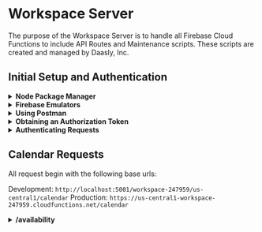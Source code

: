 # Workspace Server

The purpose of the Workspace Server is to handle all Firebase Cloud Functions to include API Routes and Maintenance scripts. These scripts are created and managed by Daasly, Inc.

## Initial Setup and Authentication

<details>
<summary><b>Node Package Manager</b></summary>
<p>Workspace Server uses NPM packages for operations. Once you have cloned the git repo, following these steps to installed all required packages in the repo.
<br>

1. `cd functions`
2. `npm i`
</p>
</details>
<details>
<summary><b>Firebase Emulators</b></summary>
<p>
Firebase Emulators allows you to run and test the Workspace Server on your local machine. You can install the Firebase Emulators following the instructions in the following link: <a href="https://firebase.google.com/docs/rules/emulator-setup" target="_blank">Set up the Firebase Emulators</a> 
</p>
</details>
<details>
<summary><b>Using Postman</b></summary>
<p>
Postman allows you to make requests to the Workspace Server routes. When a Postman user enters the request data, the data is then sent to the local Firebase Emulator. If the request is successful, information is returned to the user by Postman. Let's make our first Postman request. Navigate  <a href="https://learning.postman.com/docs/getting-started/sending-the-first-request/" target="_blank">here</a> and follow the Postman documentation to gain a better understanding of Postman itself.
<br>

\*If using Postman in your brower, you are subject to CORS policies. Using the local client version of Postman will bypass CORS policies.

</p>
</details>
<details>
<summary><b>Obtaining an Authorization Token</b></summary>
<p>
The Workspace Server requires a user to be authenticated with an authorization token before they can make a request. All users must be authenticated via their login's or as an anonymous user. If you are an admin, you will be assigned a username and password the system admin(s) to make changes in the production enviroment. For development purposes, this code base has a dev route which will return a local auth token and seed the local development firestore database.
<br>

To retrieve the token and seed your local development database, open Postman and make a GET request to:
`http://localhost:5001/workspace-247959/us-central1/dev`
<br>

For production authorization tokens utilize the firebase client sdk to produce an annouymous user login. Follow the insturctions <a href="https://firebase.google.com/docs/auth/web/anonymous-auth" target="_blank">here</a>.

</p>
</details>
<details>
<summary><b>Authenticating Requests</b></summary>
<p>
In order to authenticate a request via Postman, navigate to the Authorization tab (of the request you are making) and in the type drop down menu select Bearer Token. You will see an input field labeled Token.  Paste your authorization token in the input field.  See image below:
<img src="https://storage.googleapis.com/daasly_public/example-auth-spring.png" />
You will now be able to make authenticated requests. Please note, a token lasts 1 hour.  Repeat this process once a token expires.
</p>
</details>

## Calendar Requests

All request begin with the following base urls:

Development: `http://localhost:5001/workspace-247959/us-central1/calendar`
Production: `https://us-central1-workspace-247959.cloudfunctions.net/calendar`

<details>
<summary><b>/availability</b></summary>

- Query Params

  - date **(required)**
    - Date to check available times i.e. "2020-01-01"
  - calendarID
    - Numeric id of the calendar to check availability for.
  - appointmentTypeID
    - Numeric id of the appointment type to check availability for.

- Response
  - When only the date is provided in the request, the api will reponse with the aviability for all active lawyers in the database.
    ```json
    {
      "date": "2021-01-04",
      "dateValues": [
        {
          "timeBlock": "09",
          "timeBlockValues": [
            {
              "calendarID": 4994648,
              "appointmentTypeID": 19928316,
              "name": "Free Consultation - 15",
              "duration": 15,
              "description": "This is the description set in Acuity",
              "timeBlock": "09",
              "times": [
                "2021-01-04T09:00:00-0500",
                "2021-01-04T09:15:00-0500",
                "2021-01-04T09:30:00-0500",
                "2021-01-04T09:45:00-0500"
              ]
            },
            {
              "calendarID": 4994413,
              "appointmentTypeID": 19928316,
              "name": "Free Consultation - 15",
              "duration": 15,
              "description": "This is the description set in Acuity",
              "timeBlock": "09",
              "times": [
                "2021-01-04T09:00:00-0500",
                "2021-01-04T09:15:00-0500",
                "2021-01-04T09:30:00-0500",
                "2021-01-04T09:45:00-0500"
              ]
            }
          ]
        }
      ]
    }
    ```
  - When the `calendarID` and `appointmentTypeID` is added to the request, the api will respone with only the aviability for the single lawyer requested.
    ```json
    {
      "date": "2021-01-04",
      "calendarID": "4783565",
      "appointmentTypeID": 18628316,
      "name": "Free Consultation - 15",
      "duration": 15,
      "description": "This is the description set in Acuity",
      "times": [
        "2021-01-04T09:00:00-0500",
        "2021-01-04T09:15:00-0500",
        "2021-01-04T09:30:00-0500",
        "2021-01-04T09:45:00-0500",
        "2021-01-04T10:00:00-0500",
        "2021-01-04T10:15:00-0500",
        "2021-01-04T10:30:00-0500",
        "2021-01-04T10:45:00-0500",
        "2021-01-04T11:00:00-0500",
        "2021-01-04T11:15:00-0500",
        "2021-01-04T11:30:00-0500",
        "2021-01-04T11:45:00-0500",
        "2021-01-04T12:00:00-0500",
        "2021-01-04T12:15:00-0500",
        "2021-01-04T12:30:00-0500",
        "2021-01-04T12:45:00-0500",
        "2021-01-04T13:00:00-0500",
        "2021-01-04T13:15:00-0500",
        "2021-01-04T13:30:00-0500",
        "2021-01-04T13:45:00-0500"
      ]
    }
    ```

\*Note that the JSON structure of the response is different dependant on the query params passed in with the request, see examples below.

</details>
